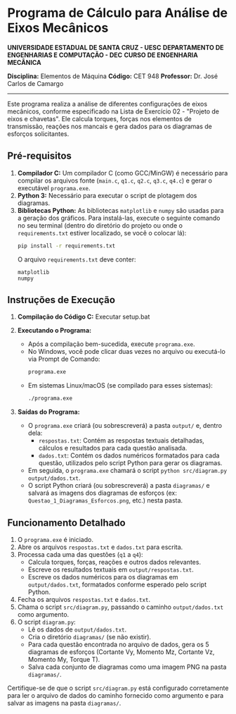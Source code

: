# Programa de Cálculo para Análise de Eixos Mecânicos

**UNIVERSIDADE ESTADUAL DE SANTA CRUZ - UESC**
**DEPARTAMENTO DE ENGENHARIAS E COMPUTAÇÃO - DEC**
**CURSO DE ENGENHARIA MECÂNICA**

**Disciplina:** Elementos de Máquina
**Código:** CET 948
**Professor:** Dr. José Carlos de Camargo

---

Este programa realiza a análise de diferentes configurações de eixos mecânicos, conforme especificado na Lista de Exercício 02 - "Projeto de eixos e chavetas". Ele calcula torques, forças nos elementos de transmissão, reações nos mancais e gera dados para os diagramas de esforços solicitantes.

## Pré-requisitos

1.  **Compilador C:** Um compilador C (como GCC/MinGW) é necessário para compilar os arquivos fonte (`main.c`, `q1.c`, `q2.c`, `q3.c`, `q4.c`) e gerar o executável `programa.exe`.
2.  **Python 3:** Necessário para executar o script de plotagem dos diagramas.
3.  **Bibliotecas Python:** As bibliotecas `matplotlib` e `numpy` são usadas para a geração dos gráficos. Para instalá-las, execute o seguinte comando no seu terminal (dentro do diretório do projeto ou onde o `requirements.txt` estiver localizado, se você o colocar lá):
    ```bash
    pip install -r requirements.txt
    ```
    O arquivo `requirements.txt` deve conter:
    ```text
    matplotlib
    numpy
    ```

## Instruções de Execução

1.  **Compilação do Código C:**
    Executar setup.bat

2.  **Executando o Programa:**
    * Após a compilação bem-sucedida, execute `programa.exe`.
    * No Windows, você pode clicar duas vezes no arquivo ou executá-lo via Prompt de Comando:
        ```bash
        programa.exe
        ```
    * Em sistemas Linux/macOS (se compilado para esses sistemas):
        ```bash
        ./programa.exe
        ```

3.  **Saídas do Programa:**
    * O `programa.exe` criará (ou sobrescreverá) a pasta `output/` e, dentro dela:
        * `respostas.txt`: Contém as respostas textuais detalhadas, cálculos e resultados para cada questão analisada.
        * `dados.txt`: Contém os dados numéricos formatados para cada questão, utilizados pelo script Python para gerar os diagramas.
    * Em seguida, o `programa.exe` chamará o script `python src/diagram.py output/dados.txt`.
    * O script Python criará (ou sobrescreverá) a pasta `diagramas/` e salvará as imagens dos diagramas de esforços (ex: `Questao_1_Diagramas_Esforcos.png`, etc.) nesta pasta.

## Funcionamento Detalhado

1.  O `programa.exe` é iniciado.
2.  Abre os arquivos `respostas.txt` e `dados.txt` para escrita.
3.  Processa cada uma das questões (`q1` a `q4`):
    * Calcula torques, forças, reações e outros dados relevantes.
    * Escreve os resultados textuais em `output/respostas.txt`.
    * Escreve os dados numéricos para os diagramas em `output/dados.txt`, formatados conforme esperado pelo script Python.
4.  Fecha os arquivos `respostas.txt` e `dados.txt`.
5.  Chama o script `src/diagram.py`, passando o caminho `output/dados.txt` como argumento.
6.  O script `diagram.py`:
    * Lê os dados de `output/dados.txt`.
    * Cria o diretório `diagramas/` (se não existir).
    * Para cada questão encontrada no arquivo de dados, gera os 5 diagramas de esforços (Cortante Vy, Momento Mz, Cortante Vz, Momento My, Torque T).
    * Salva cada conjunto de diagramas como uma imagem PNG na pasta `diagramas/`.

Certifique-se de que o script `src/diagram.py` está configurado corretamente para ler o arquivo de dados do caminho fornecido como argumento e para salvar as imagens na pasta `diagramas/`.
